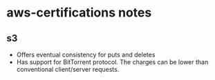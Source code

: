 # aws-certifications notes

## s3

- Offers eventual consistency for puts and deletes
- Has support for BitTorrent protocol. The charges can be lower than conventional client/server requests.
